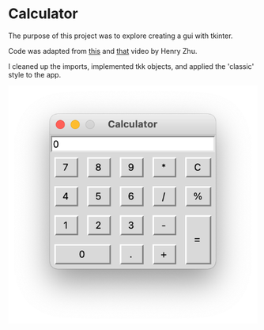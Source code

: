 # Calculator
The purpose of this project was to explore creating a gui with tkinter.

Code was adapted from [this](https://www.youtube.com/watch?v=YU67Dc8pbPU) and [that](https://www.youtube.com/watch?v=a84KYOwGc7U) video by Henry Zhu.

I cleaned up the imports, implemented tkk objects, and applied the 'classic' style to the app.

![Calculator](calculator.png "Created with tkinter.tkk")

